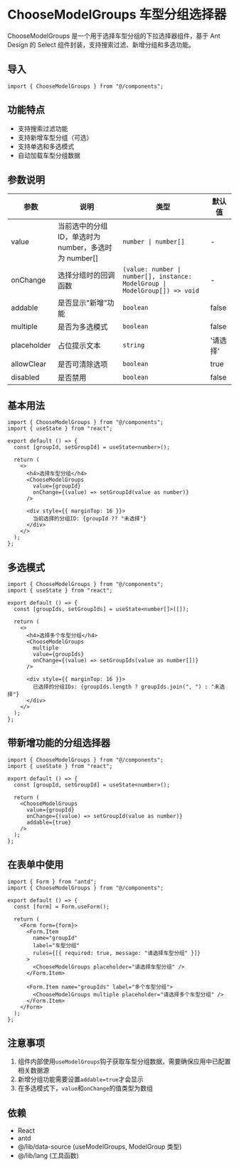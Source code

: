 # ChooseModelGroups 车型分组选择器

ChooseModelGroups 是一个用于选择车型分组的下拉选择器组件，基于 Ant Design 的 Select 组件封装，支持搜索过滤、新增分组和多选功能。

## 导入

```tsx
import { ChooseModelGroups } from "@/components";
```

## 功能特点

- 支持搜索过滤功能
- 支持新增车型分组（可选）
- 支持单选和多选模式
- 自动加载车型分组数据

## 参数说明

| 参数        | 说明                                                  | 类型                                                                        | 默认值   |
| ----------- | ----------------------------------------------------- | --------------------------------------------------------------------------- | -------- |
| value       | 当前选中的分组 ID，单选时为 number，多选时为 number[] | `number \| number[]`                                                        | -        |
| onChange    | 选择分组时的回调函数                                  | `(value: number \| number[], instance: ModelGroup \| ModelGroup[]) => void` | -        |
| addable     | 是否显示"新增"功能                                    | `boolean`                                                                   | false    |
| multiple    | 是否为多选模式                                        | `boolean`                                                                   | false    |
| placeholder | 占位提示文本                                          | `string`                                                                    | '请选择' |
| allowClear  | 是否可清除选项                                        | `boolean`                                                                   | true     |
| disabled    | 是否禁用                                              | `boolean`                                                                   | false    |

## 基本用法

```tsx
import { ChooseModelGroups } from "@/components";
import { useState } from "react";

export default () => {
  const [groupId, setGroupId] = useState<number>();

  return (
    <>
      <h4>选择车型分组</h4>
      <ChooseModelGroups
        value={groupId}
        onChange={(value) => setGroupId(value as number)}
      />

      <div style={{ marginTop: 16 }}>
        当前选择的分组ID: {groupId ?? "未选择"}
      </div>
    </>
  );
};
```

## 多选模式

```tsx
import { ChooseModelGroups } from "@/components";
import { useState } from "react";

export default () => {
  const [groupIds, setGroupIds] = useState<number[]>([]);

  return (
    <>
      <h4>选择多个车型分组</h4>
      <ChooseModelGroups
        multiple
        value={groupIds}
        onChange={(value) => setGroupIds(value as number[])}
      />

      <div style={{ marginTop: 16 }}>
        已选择的分组IDs: {groupIds.length ? groupIds.join(", ") : "未选择"}
      </div>
    </>
  );
};
```

## 带新增功能的分组选择器

```tsx
import { ChooseModelGroups } from "@/components";
import { useState } from "react";

export default () => {
  const [groupId, setGroupId] = useState<number>();

  return (
    <ChooseModelGroups
      value={groupId}
      onChange={(value) => setGroupId(value as number)}
      addable={true}
    />
  );
};
```

## 在表单中使用

```tsx
import { Form } from "antd";
import { ChooseModelGroups } from "@/components";

export default () => {
  const [form] = Form.useForm();

  return (
    <Form form={form}>
      <Form.Item
        name="groupId"
        label="车型分组"
        rules={[{ required: true, message: "请选择车型分组" }]}
      >
        <ChooseModelGroups placeholder="请选择车型分组" />
      </Form.Item>

      <Form.Item name="groupIds" label="多个车型分组">
        <ChooseModelGroups multiple placeholder="请选择多个车型分组" />
      </Form.Item>
    </Form>
  );
};
```

## 注意事项

1. 组件内部使用`useModelGroups`钩子获取车型分组数据，需要确保应用中已配置相关数据源
2. 新增分组功能需要设置`addable=true`才会显示
3. 在多选模式下，`value`和`onChange`的值类型为数组

## 依赖

- React
- antd
- @/lib/data-source (useModelGroups, ModelGroup 类型)
- @/lib/lang (工具函数)
